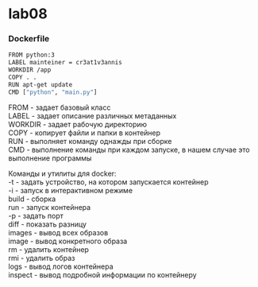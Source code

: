 # lab08
### Dockerfile
  
```sh
FROM python:3
LABEL mainteiner = cr3at1v3annis
WORKDIR /app
COPY . . 
RUN apt-get update 
CMD ["python", "main.py"]
```
FROM - задает базовый класс  
LABEL - задает описание различных метаданных  
WORKDIR - задает рабочую директорию  
COPY - копирует файли и папки в контейнер  
RUN - выполняет команду однажды при сборке  
CMD - выполнение команды при каждом запуске, в нашем случае это выполнение программы  
  
Команды и утилиты для docker:  
-t - задать устройство, на котором запускается контейнер  
-i - запуск в интерактивном режиме  
build - сборка  
run - запуск контейнера  
-p - задать порт  
diff - показать разницу  
images - вывод всех образов  
image - вывод конкретного образа  
rm - удалить контейнер  
rmi - удалить образ  
logs - вывод логов контейнера  
inspect - вывод подробной информации по контейнеру  
